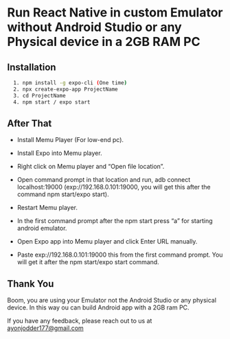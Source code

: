
# Run React Native in custom Emulator without Android Studio or any Physical device in a 2GB RAM PC




## Installation

```bash
  1. npm install -g expo-cli (One time)
  2. npx create-expo-app ProjectName
  3. cd ProjectName
  4. npm start / expo start
```

    
## After That

- Install Memu Player (For low-end pc).

- Install Expo into Memu player.

- Right click on Memu player and “Open file location”.

- Open command prompt in that location and run, adb connect localhost:19000 (exp://192.168.0.101:19000, you will get this after the command npm start/expo start).

- Restart Memu player.

- In the first command prompt after the npm start press “a” for starting android emulator.

- Open Expo app into Memu player and click Enter URL manually.

- Paste  exp://192.168.0.101:19000 this from the first command prompt. You will get it after the npm start/expo start command.


## Thank You

Boom, you are using your Emulator not the Android Studio or any physical device. In this way ou can build Android app with a 2GB ram PC.

If you have any feedback, please reach out to us at ayonjodder177@gmail.com

